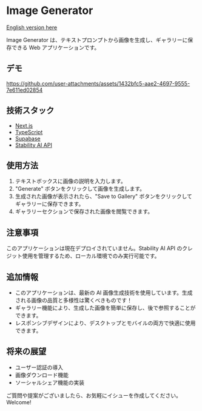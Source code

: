 # Image Generator

[English version here](README_EN.md)

Image Generator は、テキストプロンプトから画像を生成し、ギャラリーに保存できる Web アプリケーションです。

## デモ
https://github.com/user-attachments/assets/1432bfc5-aae2-4697-9555-7e611ed02854

## 技術スタック

- [Next.js](https://nextjs.org/)
- [TypeScript](https://www.typescriptlang.org/)
- [Supabase](https://supabase.io/)
- [Stability AI API](https://stability.ai/)


## 使用方法

1. テキストボックスに画像の説明を入力します。
2. "Generate" ボタンをクリックして画像を生成します。
3. 生成された画像が表示されたら、"Save to Gallery" ボタンをクリックしてギャラリーに保存できます。
4. ギャラリーセクションで保存された画像を閲覧できます。

## 注意事項

このアプリケーションは現在デプロイされていません。Stability AI API のクレジット使用を管理するため、ローカル環境でのみ実行可能です。

## 追加情報

- このアプリケーションは、最新の AI 画像生成技術を使用しています。生成される画像の品質と多様性は驚くべきものです！
- ギャラリー機能により、生成した画像を簡単に保存し、後で参照することができます。
- レスポンシブデザインにより、デスクトップとモバイルの両方で快適に使用できます。

## 将来の展望

- ユーザー認証の導入
- 画像ダウンロード機能
- ソーシャルシェア機能の実装

ご質問や提案がございましたら、お気軽にイシューを作成してください。Welcome!
